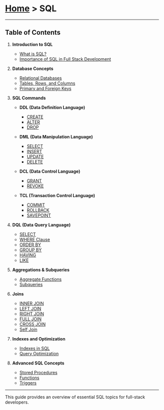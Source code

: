 # [Home](../) > SQL

---

## Table of Contents

1. **Introduction to SQL**
   - [What is SQL?](./intro)
   - [Importance of SQL in Full Stack Development](./intro)

2. **Database Concepts**
   - [Relational Databases](./databases/)
   - [Tables, Rows, and Columns](./databases/)
   - [Primary and Foreign Keys](./databases/)

3. **SQL Commands**
   - **DDL (Data Definition Language)**
     - [CREATE](./ddl/#create)
     - [ALTER](./ddl/#alter)
     - [DROP](./ddl/#drop)
   
   - **DML (Data Manipulation Language)**
     - [SELECT](./dml/#select)
     - [INSERT](./dml/#insert)
     - [UPDATE](./dml/#update)
     - [DELETE](./dml/#delete)
   
   - **DCL (Data Control Language)**
     - [GRANT](./dcl/#grant)
     - [REVOKE](./dcl/#revoke)
   
   - **TCL (Transaction Control Language)**
     - [COMMIT](./tcl/#commit)
     - [ROLLBACK](./tcl/#rollback)
     - [SAVEPOINT](./tcl/#savepoint)

4. **DQL (Data Query Language)**
   - [SELECT](./dql/#select)
   - [WHERE Clause](./dql/#where)
   - [ORDER BY](./dql/#order-by)
   - [GROUP BY](./dql/#group-by)
   - [HAVING](./dql/#having)
   - [LIKE](./dql/#like)

5. **Aggregations & Subqueries**
   - [Aggregate Functions](./aggregations)
   - [Subqueries](./subqueries)

6. **Joins**
   - [INNER JOIN](./joins#inner)
   - [LEFT JOIN](./joins#left)
   - [RIGHT JOIN](./joins#right)
   - [FULL JOIN](./joins#full)
   - [CROSS JOIN](./joins#cross)
   - [Self Join](./joins#self)

7. **Indexes and Optimization**
   - [Indexes in SQL](./indexes/)
   - [Query Optimization](./indexes/)

8. **Advanced SQL Concepts**
   - [Stored Procedures](./advanced#storedprocedures)
   - [Functions](./advanced#functions)
   - [Triggers](./advanced#triggers)

---

This guide provides an overview of essential SQL topics for full-stack developers.

